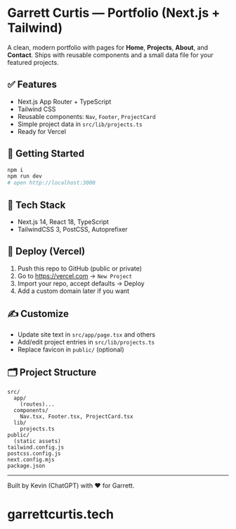 # Garrett Curtis — Portfolio (Next.js + Tailwind)

A clean, modern portfolio with pages for **Home**, **Projects**, **About**, and **Contact**.
Ships with reusable components and a small data file for your featured projects.

## ✅ Features
- Next.js App Router + TypeScript
- Tailwind CSS
- Reusable components: `Nav`, `Footer`, `ProjectCard`
- Simple project data in `src/lib/projects.ts`
- Ready for Vercel

## 🧰 Getting Started
```bash
npm i
npm run dev
# open http://localhost:3000
```

## 🔧 Tech Stack
- Next.js 14, React 18, TypeScript
- TailwindCSS 3, PostCSS, Autoprefixer

## 🚀 Deploy (Vercel)
1. Push this repo to GitHub (public or private)
2. Go to https://vercel.com → `New Project`
3. Import your repo, accept defaults → Deploy
4. Add a custom domain later if you want

## ✍️ Customize
- Update site text in `src/app/page.tsx` and others
- Add/edit project entries in `src/lib/projects.ts`
- Replace favicon in `public/` (optional)

## 🗂 Project Structure
```
src/
  app/
    (routes)...
  components/
    Nav.tsx, Footer.tsx, ProjectCard.tsx
  lib/
    projects.ts
public/
  (static assets)
tailwind.config.js
postcss.config.js
next.config.mjs
package.json
```

---

Built by Kevin (ChatGPT) with ❤️ for Garrett.
# garrettcurtis.tech
